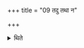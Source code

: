 +++
title = "09 तदु तथा न"

+++

<details><summary>थिते</summary>

9. But one should not do like that; because that will be blasting of the year (as it were). 

</details>
